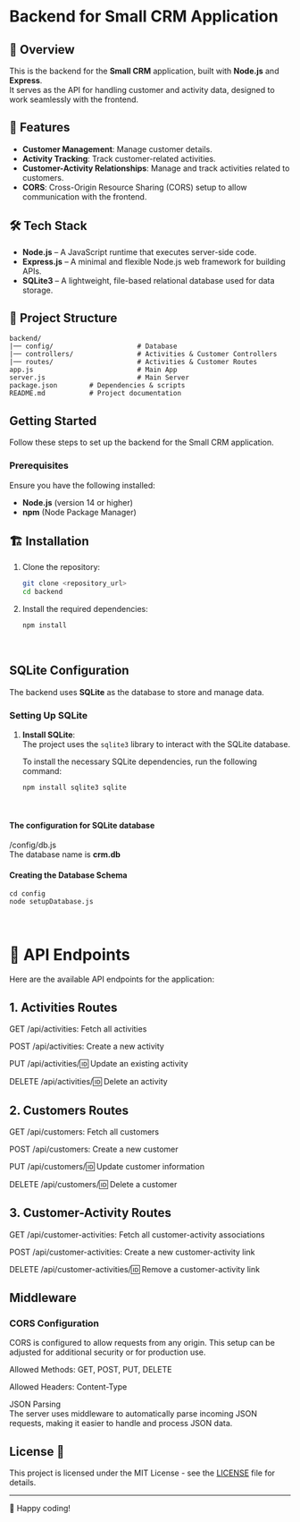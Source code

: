 # Backend for Small CRM Application

## 🚀 Overview
This is the backend for the **Small CRM** application, built with **Node.js** and **Express**. <br>
It serves as the API for handling customer and activity data, designed to work seamlessly with the frontend.

## 📌 Features
- **Customer Management**: Manage customer details.
- **Activity Tracking**: Track customer-related activities.
- **Customer-Activity Relationships**: Manage and track activities related to customers.
- **CORS**: Cross-Origin Resource Sharing (CORS) setup to allow communication with the frontend.

## 🛠️ Tech Stack
- **Node.js** – A JavaScript runtime that executes server-side code.
- **Express.js** – A minimal and flexible Node.js web framework for building APIs.
- **SQLite3** – A lightweight, file-based relational database used for data storage.
  
## 📂 Project Structure
```
backend/
|── config/                     # Database
|── controllers/                # Activities & Customer Controllers
|── routes/                     # Activities & Customer Routes
app.js                          # Main App
server.js                       # Main Server
package.json        # Dependencies & scripts
README.md           # Project documentation
```

## Getting Started

Follow these steps to set up the backend for the Small CRM application.

### Prerequisites

Ensure you have the following installed:

- **Node.js** (version 14 or higher)
- **npm** (Node Package Manager)

## 🏗️ Installation

1. Clone the repository:

   ```bash
   git clone <repository_url>
   cd backend
2. Install the required dependencies:

    ```bash
    npm install
<br>

## SQLite Configuration

The backend uses **SQLite** as the database to store and manage data.

### Setting Up SQLite

1. **Install SQLite**:  
   The project uses the `sqlite3` library to interact with the SQLite database.

   To install the necessary SQLite dependencies, run the following command:

   ```bash
   npm install sqlite3 sqlite
<br>

#### The configuration for SQLite database
/config/db.js 
<br>
The database name is <strong> crm.db </strong>
#### Creating the Database Schema

    
    cd config
    node setupDatabase.js
<br>  

# 🔗 API Endpoints
Here are the available API endpoints for the application:

## 1. Activities Routes <br>
GET /api/activities: Fetch all activities

POST /api/activities: Create a new activity

PUT /api/activities/:id: Update an existing activity

DELETE /api/activities/:id: Delete an activity

## 2. Customers Routes <br>
GET /api/customers: Fetch all customers

POST /api/customers: Create a new customer

PUT /api/customers/:id: Update customer information

DELETE /api/customers/:id: Delete a customer

## 3. Customer-Activity Routes
GET /api/customer-activities: Fetch all customer-activity associations

POST /api/customer-activities: Create a new customer-activity link

DELETE /api/customer-activities/:id: Remove a customer-activity link

## Middleware
### CORS Configuration <br>
CORS is configured to allow requests from any origin. This setup can be adjusted for additional security or for production use.

Allowed Methods: GET, POST, PUT, DELETE

Allowed Headers: Content-Type

JSON Parsing <br>
The server uses middleware to automatically parse incoming JSON requests, making it easier to handle and process JSON data.

## License 📜

This project is licensed under the MIT License - see the [LICENSE](LICENSE) file for details.

---

🎉 Happy coding!